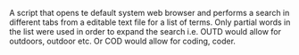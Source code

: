 A script that opens te default system web browser and performs a search in different tabs from a editable text file for a list of terms.
Only partial words in the list were used in order to expand the search i.e. OUTD would allow for outdoors, outdoor etc. Or COD would allow for coding, coder.
